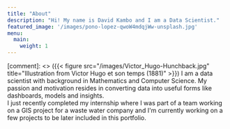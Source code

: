 ```yaml
---
title: "About"
description: "Hi! My name is David Kambo and I am a Data Scientist."
featured_image: '/images/pono-lopez-qwoW4mdqjWw-unsplash.jpg'
menu:
  main:
    weight: 1
---
```

[comment]: <> ({{< figure src="/images/Victor_Hugo-Hunchback.jpg" title="Illustration from Victor Hugo et son temps (1881)" >}})
I am a data scientist with background in Mathematics and Computer Science.
My passion and motivation resides in converting data into useful forms like dashboards, models and insights.
\
I just recently completed my internship where I was part of a team working on a GIS project for a waste water company and I'm currently working on a few projects to be later included in this portfolio.

